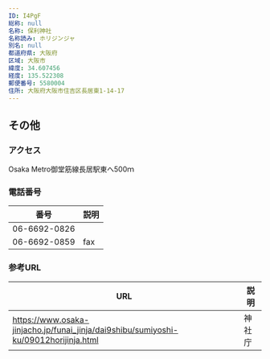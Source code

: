 ```yaml
---
ID: I4PgF
総称: null
名称: 保利神社
名称読み: ホリジンジャ
別名: null
都道府県: 大阪府
区域: 大阪市
緯度: 34.607456
経度: 135.522308
郵便番号: 5580004
住所: 大阪府大阪市住吉区長居東1-14-17
---
```


## その他

### アクセス

Osaka Metro御堂筋線長居駅東へ500ｍ

### 電話番号

| 番号         | 説明 |
| ------------ | ---- |
| 06-6692-0826 |      |
| 06-6692-0859 | fax  |

### 参考URL

| URL                                                                                  | 説明   |
| ------------------------------------------------------------------------------------ | ------ |
| https://www.osaka-jinjacho.jp/funai_jinja/dai9shibu/sumiyoshi-ku/09012horijinja.html | 神社庁 |

